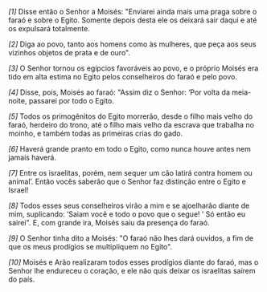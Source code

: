 *[1]* Disse então o Senhor a Moisés: "Enviarei ainda mais uma praga sobre o faraó e sobre o Egito. Somente depois desta ele os deixará sair daqui e até os expulsará totalmente.

*[2]* Diga ao povo, tanto aos homens como às mulheres, que peça aos seus vizinhos objetos de prata e de ouro".

*[3]* O Senhor tornou os egípcios favoráveis ao povo, e o próprio Moisés era tido em alta estima no Egito pelos conselheiros do faraó e pelo povo.

*[4]* Disse, pois, Moisés ao faraó: "Assim diz o Senhor: ‘Por volta da meia-noite, passarei por todo o Egito.

*[5]* Todos os primogênitos do Egito morrerão, desde o filho mais velho do faraó, herdeiro do trono, até o filho mais velho da escrava que trabalha no moinho, e também todas as primeiras crias do gado.

*[6]* Haverá grande pranto em todo o Egito, como nunca houve antes nem jamais haverá.

*[7]* Entre os israelitas, porém, nem sequer um cão latirá contra homem ou animal’. Então vocês saberão que o Senhor faz distinção entre o Egito e Israel!

*[8]* Todos esses seus conselheiros virão a mim e se ajoelharão diante de mim, suplicando: ‘Saiam você e todo o povo que o segue! ’ Só então eu sairei". E, com grande ira, Moisés saiu da presença do faraó.

*[9]* O Senhor tinha dito a Moisés: "O faraó não lhes dará ouvidos, a fim de que os meus prodígios se multipliquem no Egito".

*[10]* Moisés e Arão realizaram todos esses prodígios diante do faraó, mas o Senhor lhe endureceu o coração, e ele não quis deixar os israelitas saírem do país.

